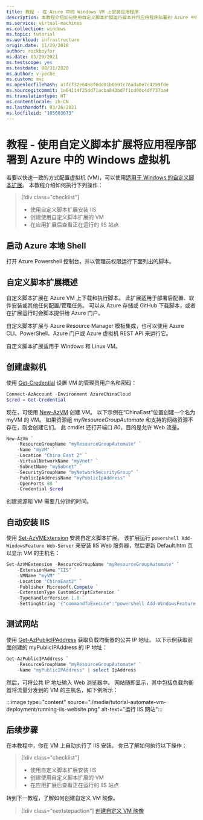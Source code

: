 ```yaml
---
title: 教程 - 在 Azure 中的 Windows VM 上安装应用程序
description: 本教程介绍如何使用自定义脚本扩展运行脚本并将应用程序部署到 Azure 中的 Windows 虚拟机
ms.service: virtual-machines
ms.collection: windows
ms.topic: tutorial
ms.workload: infrastructure
origin.date: 11/29/2018
author: rockboyfor
ms.date: 03/29/2021
ms.testscope: yes
ms.testdate: 08/31/2020
ms.author: v-yeche
ms.custom: mvc
ms.openlocfilehash: a7fcf32e64b8f6dd01b0b97c76ada0e7c47a9fde
ms.sourcegitcommit: 1a64114f25dd71acba843bd7f1cd00c4df737ba4
ms.translationtype: HT
ms.contentlocale: zh-CN
ms.lasthandoff: 03/26/2021
ms.locfileid: "105603673"
---
```

# <a name="tutorial---deploy-applications-to-a-windows-virtual-machine-in-azure-with-the-custom-script-extension"></a>教程 - 使用自定义脚本扩展将应用程序部署到 Azure 中的 Windows 虚拟机

若要以快速一致的方式配置虚拟机 (VM)，可以使用[适用于 Windows 的自定义脚本扩展](../extensions/custom-script-windows.md)。 本教程介绍如何执行下列操作：

> [!div class="checklist"]
> * 使用自定义脚本扩展安装 IIS
> * 创建使用自定义脚本扩展的 VM
> * 在应用扩展后查看正在运行的 IIS 站点

## <a name="launch-azure-local-shell"></a>启动 Azure 本地 Shell

打开 Azure Powershell 控制台，并以管理员权限运行下面列出的脚本。

<!--NOT AVAILABLE ON https://shell.azure.com-->
<!--Not Available on Azure Cloud Shell-->

## <a name="custom-script-extension-overview"></a>自定义脚本扩展概述
自定义脚本扩展在 Azure VM 上下载和执行脚本。 此扩展适用于部署后配置、软件安装或其他任何配置/管理任务。 可以从 Azure 存储或 GitHub 下载脚本，或者在扩展运行时会脚本提供给 Azure 门户。

自定义脚本扩展与 Azure Resource Manager 模板集成，也可以使用 Azure CLI、PowerShell、Azure 门户或 Azure 虚拟机 REST API 来运行它。

自定义脚本扩展适用于 Windows 和 Linux VM。

## <a name="create-virtual-machine"></a>创建虚拟机
使用 [Get-Credential](https://docs.microsoft.com/powershell/module/microsoft.powershell.security/get-credential) 设置 VM 的管理员用户名和密码：

<!--Correct on China East 2-->

```powershell
Connect-AzAccount -Environment AzureChinaCloud
$cred = Get-Credential
```

现在，可使用 [New-AzVM](https://docs.microsoft.com/powershell/module/az.compute/new-azvm) 创建 VM。 以下示例在“ChinaEast”位置创建一个名为 myVM 的 VM。 如果资源组 *myResourceGroupAutomate* 和支持的网络资源不存在，则会创建它们。 此 cmdlet 还打开端口 *80*，目的是允许 Web 流量。

```powershell
New-AzVm `
    -ResourceGroupName "myResourceGroupAutomate" `
    -Name "myVM" `
    -Location "China East 2" `
    -VirtualNetworkName "myVnet" `
    -SubnetName "mySubnet" `
    -SecurityGroupName "myNetworkSecurityGroup" `
    -PublicIpAddressName "myPublicIpAddress" `
    -OpenPorts 80 `
    -Credential $cred
```

创建资源和 VM 需要几分钟的时间。

## <a name="automate-iis-install"></a>自动安装 IIS
使用 [Set-AzVMExtension](https://docs.microsoft.com/powershell/module/az.compute/set-azvmextension) 安装自定义脚本扩展。 该扩展运行 `powershell Add-WindowsFeature Web-Server` 来安装 IIS Web 服务器，然后更新 Default.htm 页以显示 VM 的主机名：

```powershell
Set-AzVMExtension -ResourceGroupName "myResourceGroupAutomate" `
    -ExtensionName "IIS" `
    -VMName "myVM" `
    -Location "ChinaEast2" `
    -Publisher Microsoft.Compute `
    -ExtensionType CustomScriptExtension `
    -TypeHandlerVersion 1.8 `
    -SettingString '{"commandToExecute":"powershell Add-WindowsFeature Web-Server; powershell Add-Content -Path \"C:\\inetpub\\wwwroot\\Default.htm\" -Value $($env:computername)"}'
```

## <a name="test-web-site"></a>测试网站
使用 [Get-AzPublicIPAddress](https://docs.microsoft.com/powershell/module/az.network/get-azpublicipaddress) 获取负载均衡器的公共 IP 地址。 以下示例获取前面创建的 myPublicIPAddress 的 IP 地址：

```powershell
Get-AzPublicIPAddress `
    -ResourceGroupName "myResourceGroupAutomate" `
    -Name "myPublicIPAddress" | select IpAddress
```

然后，可将公共 IP 地址输入 Web 浏览器中。 网站随即显示，其中包括负载均衡器将流量分发到的 VM 的主机名，如下例所示：

:::image type="content" source="./media/tutorial-automate-vm-deployment/running-iis-website.png" alt-text="运行 IIS 网站":::

## <a name="next-steps"></a>后续步骤

在本教程中，你在 VM 上自动执行了 IIS 安装。 你已了解如何执行以下操作：

> [!div class="checklist"]
> * 使用自定义脚本扩展安装 IIS
> * 创建使用自定义脚本扩展的 VM
> * 在应用扩展后查看正在运行的 IIS 站点

转到下一教程，了解如何创建自定义 VM 映像。

> [!div class="nextstepaction"]
> [创建自定义 VM 映像](./tutorial-custom-images.md)

<!--Update_Description: update meta properties, wording update, update link-->